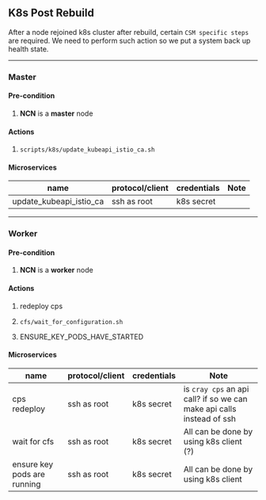 ## K8s Post Rebuild

After a node rejoined k8s cluster after rebuild, certain `CSM specific steps` are required. We need to perform such action so we put a system back up health state.

---

### Master

#### Pre-condition

1. **NCN** is a **master** node

#### Actions

1. `scripts/k8s/update_kubeapi_istio_ca.sh`

#### Microservices

| name                    | protocol/client | credentials | Note |
| ----------------------- | --------------- | ----------- | ---- |
| update_kubeapi_istio_ca | ssh as root     | k8s secret  |      |

---

### Worker

#### Pre-condition

1. **NCN** is a **worker** node

#### Actions

1. redeploy cps

1. `cfs/wait_for_configuration.sh`

1. ENSURE_KEY_PODS_HAVE_STARTED

#### Microservices

| name                        | protocol/client | credentials | Note                                                                  |
| --------------------------- | --------------- | ----------- | --------------------------------------------------------------------- |
| cps redeploy                | ssh as root     | k8s secret  | is `cray cps` an api call? if so we can make api calls instead of ssh |
| wait for cfs                | ssh as root     | k8s secret  | All can be done by using k8s client (?)                               |
| ensure key pods are running | ssh as root     | k8s secret  | All can be done by using k8s client                                   |
